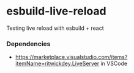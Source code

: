# esbuild-live-reload
Testing live reload with esbuild + react

### Dependencies
- https://marketplace.visualstudio.com/items?itemName=ritwickdey.LiveServer in VSCode
